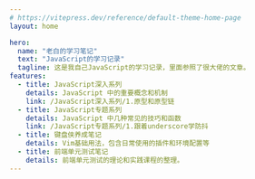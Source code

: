 ```yaml
---
# https://vitepress.dev/reference/default-theme-home-page
layout: home

hero:
  name: "老白的学习笔记"
  text: "JavaScript的学习记录"
  tagline: 这是我自己JavaScript的学习记录，里面参照了很大佬的文章。
features:
  - title: JavaScript深入系列
    details: JavaScript 中的重要概念和机制
    link: /JavaScript深入系列/1.原型和原型链
  - title: JavaScript专题系列
    details: JavaScript 中几种常见的技巧和函数
    link: /JavaScript专题系列/1.跟着underscore学防抖
  - title: 键盘侠养成笔记
    details: Vim基础用法，包含日常使用的插件和环境配置等
  - title: 前端单元测试笔记
    details: 前端单元测试的理论和实践课程的整理。
---
```

